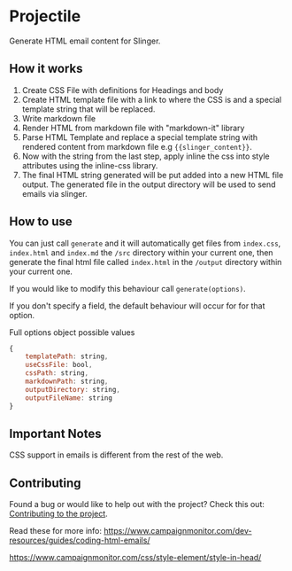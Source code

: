 # Projectile
Generate HTML email content for Slinger. 

## How it works
1. Create CSS File with definitions for Headings and body
2. Create HTML template file with a link to where the CSS is and a special template string that will be replaced.
3. Write markdown file
4. Render HTML from markdown file with "markdown-it" library
5. Parse HTML Template and replace a special template string with rendered content from markdown file e.g `{{slinger_content}}`.
6. Now with the string from the last step, apply inline the css into style attributes using the inline-css library.
7. The final HTML string generated will be put added into a new HTML file output. The generated file in the output directory will be used to send emails via slinger.

## How to use
You can just call `generate` and it will automatically get files from `index.css`, `index.html` and `index.md` the `/src` directory within your current one, then generate the final html file called `index.html` in the `/output` directory within your current one.

If you would like to modify this behaviour call `generate(options)`.

If you don't specify a field, the default behaviour will occur for for that option.

Full options object possible values
```javascript
{
    templatePath: string,
    useCssFile: bool,
    cssPath: string,
    markdownPath: string,
    outputDirectory: string,
    outputFileName: string
}
```

## Important Notes
CSS support in emails is different from the rest of the web.

## Contributing
Found a bug or would like to help out with the project? Check this out: [Contributing to the project](CONTRIBUTING.md).

Read these for more info:
https://www.campaignmonitor.com/dev-resources/guides/coding-html-emails/

https://www.campaignmonitor.com/css/style-element/style-in-head/
